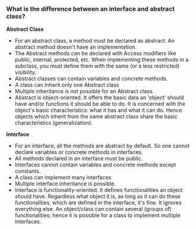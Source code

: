 ### What is the difference between an interface and abstract class?

**Abstract Class**

- For an abstract class, a method must be declared as abstract. An abstract method doesn't have an implementation.
- The Abstract methods can be declared with Access modifiers like public, internal, protected, etc. When implementing these methods in a subclass, you must define them with the same (or a less restricted) visibility.
- Abstract classes can contain variables and concrete methods.
- A class can Inherit only one Abstract class
- Multiple inheritance is not possible for an Abstract class.
- Abstract is object-oriented. It offers the basic data an 'object' should have and/or functions it should be able to do. It is concerned with the object's basic characteristics: what it has and what it can do. Hence objects which inherit from the same abstract class share the basic characteristics (generalization).

**Interface**

- For an interface, all the methods are abstract by default. So one cannot declare variables or concrete methods in interfaces.
- All methods declared in an interface must be public.
- Interfaces cannot contain variables and concrete methods except constants.
- A class can implement many interfaces
- Multiple interface inheritance is possible.
- Interface is functionality-oriented. It defines functionalities an object should have. Regardless what object it is, as long as it can do these functionalities, which are defined in the interface, it's fine. It ignores everything else. An object/class can contain several (groups of) functionalities; hence it is possible for a class to implement multiple interfaces.
